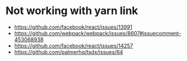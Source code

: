 # Not working with yarn link

- https://github.com/facebook/react/issues/13991
- https://github.com/webpack/webpack/issues/8607#issuecomment-453068938
- https://github.com/facebook/react/issues/14257
- https://github.com/palmerhq/tsdx/issues/64
